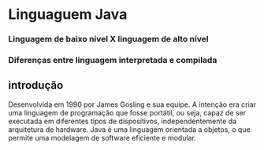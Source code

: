 # Linguaguem Java 

### Linguagem de baixo nível X linguagem de alto nível 

### Diferenças entre linguagem interpretada e compilada

## introdução
Desenvolvida em 1990 por James Gosling e sua equipe. A intenção era criar uma linguagem de programação que fosse portátil, ou seja, capaz de ser executada em diferentes tipos de dispositivos, independentemente da arquitetura de hardware. Java é uma linguagem orientada a objetos, o que permite uma modelagem de software eficiente e modular.


